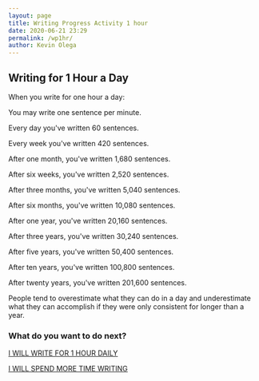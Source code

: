```yaml
--- 
layout: page
title: Writing Progress Activity 1 hour
date: 2020-06-21 23:29
permalink: /wp1hr/ 
author: Kevin Olega 
--- 
```

## Writing for 1 Hour a Day

When you write for one hour a day:

You may write one sentence per minute.

Every day you've written 60 sentences.

Every week you've written 420 sentences.

After one month, you've written 1,680 sentences.

After six weeks, you've written 2,520 sentences.

After three months, you've written 5,040 sentences.

After six months, you've written 10,080 sentences.

After one year, you've written 20,160 sentences.

After three years, you've written 30,240 sentences.

After five years, you've written 50,400 sentences.

After ten years, you've written 100,800 sentences.

After twenty years, you've written 201,600 sentences.

People tend to overestimate what they can do in a day and underestimate what they can accomplish if they were only consistent for longer than a year.

### What do you want to do next?

<a href="https://callcentertrainingtips.com/wphend/" class="button focus">I WILL WRITE FOR 1 HOUR DAILY</a>

<a href="https://callcentertrainingtips.com/wph/" class="button focus">I WILL SPEND MORE TIME WRITING</a>